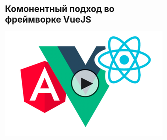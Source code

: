 # Комонентный подход во фреймворке VueJS


[![Watch the video](https://github.com/tomicato/Vue-Cli-Components/blob/master/0_9N9J9YiGJrISLIBP.png)](https://www.youtube.com/embed/1AC3Qedly-E)
